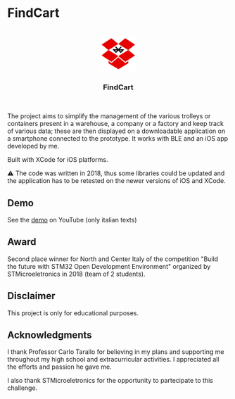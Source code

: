 # FindCart

<!-- PROJECT LOGO -->
<br />
<div align="center">
    <img src="FindCart/Assets.xcassets/AppIcon.appiconset/Icon-iPadPro@2x.png" alt="Logo" width="80" height="80">

  <h3 align="center">FindCart</h3>
  <br>
</div>

The project aims to simplify the management of the various trolleys or containers present in a warehouse, a company or a factory and keep track of various data; these are then displayed on a downloadable application on a smartphone connected to the prototype. It works with BLE and an iOS app developed by me. 

Built with XCode for iOS platforms.

:warning: The code was written in 2018, thus some libraries could be updated and the application has to be retested on the newer versions of iOS and XCode.


## Demo
See the [demo](https://youtu.be/3IQePwn-8O8) on YouTube (only italian texts)

## Award
Second place winner for North and Center Italy of the competition "Build the future with STM32 Open Development Environment" organized by STMicroeletronics in 2018 (team of 2 students).

## Disclaimer
This project is only for educational purposes.

## Acknowledgments
I thank Professor Carlo Tarallo for believing in my plans and supporting me throughout my high school and extracurricular activities. I appreciated all the efforts and passion he gave me.

I also thank STMicroeletronics for the opportunity to partecipate to this challenge.